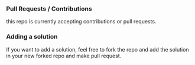 ### Pull Requests / Contributions

this repo is currently accepting contributions or pull requests.

### Adding a solution

If you want to add a solution, feel free to fork the repo and add the solution in your new forked repo and make pull request.
